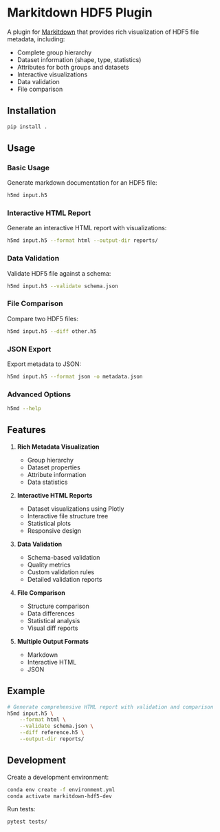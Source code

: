 # Markitdown HDF5 Plugin

A plugin for [Markitdown](https://github.com/microsoft/markitdown/) that provides rich visualization of HDF5 file metadata, including:
- Complete group hierarchy
- Dataset information (shape, type, statistics)
- Attributes for both groups and datasets
- Interactive visualizations
- Data validation
- File comparison

## Installation

```bash
pip install .
```

## Usage

### Basic Usage

Generate markdown documentation for an HDF5 file:
```bash
h5md input.h5
```

### Interactive HTML Report

Generate an interactive HTML report with visualizations:
```bash
h5md input.h5 --format html --output-dir reports/
```

### Data Validation

Validate HDF5 file against a schema:
```bash
h5md input.h5 --validate schema.json
```

### File Comparison

Compare two HDF5 files:
```bash
h5md input.h5 --diff other.h5
```

### JSON Export

Export metadata to JSON:
```bash
h5md input.h5 --format json -o metadata.json
```

### Advanced Options

```bash
h5md --help
```

## Features

1. **Rich Metadata Visualization**
   - Group hierarchy
   - Dataset properties
   - Attribute information
   - Data statistics

2. **Interactive HTML Reports**
   - Dataset visualizations using Plotly
   - Interactive file structure tree
   - Statistical plots
   - Responsive design

3. **Data Validation**
   - Schema-based validation
   - Quality metrics
   - Custom validation rules
   - Detailed validation reports

4. **File Comparison**
   - Structure comparison
   - Data differences
   - Statistical analysis
   - Visual diff reports

5. **Multiple Output Formats**
   - Markdown
   - Interactive HTML
   - JSON

## Example

```bash
# Generate comprehensive HTML report with validation and comparison
h5md input.h5 \
    --format html \
    --validate schema.json \
    --diff reference.h5 \
    --output-dir reports/
```

## Development

Create a development environment:
```bash
conda env create -f environment.yml
conda activate markitdown-hdf5-dev
```

Run tests:
```bash
pytest tests/
